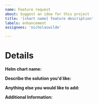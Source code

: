 ```yaml
---
name: Feature request
about: Suggest an idea for this project
title: '[chart name] feature description'
labels: enhancement
assignees: 'nicholaswilde'

---
```


# Details

**Helm chart name:**

<!-- Note: This should be the helm chart name you are referring to. e.g. jackett -->

**Describe the solution you'd like:**

<!-- Note: A clear and concise description of what you want to happen. -->

**Anything else you would like to add:**

<!-- Note: Miscellaneous information that will assist in solving the issue. -->

**Additional Information:**

<!-- Note: Anything to give further context to the requested new feature. -->
